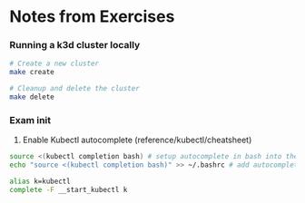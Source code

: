 # Notes from Exercises
### Running a k3d cluster locally
```sh
# Create a new cluster
make create

# Cleanup and delete the cluster
make delete
```

### Exam init
1. Enable Kubectl autocomplete (reference/kubectl/cheatsheet)
```sh
source <(kubectl completion bash) # setup autocomplete in bash into the current shell, bash-completion package should be installed first.
echo "source <(kubectl completion bash)" >> ~/.bashrc # add autocomplete permanently to your bash shell.

alias k=kubectl
complete -F __start_kubectl k
```
